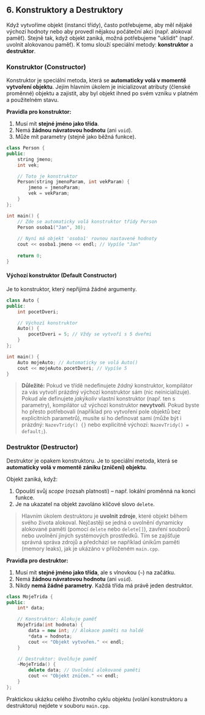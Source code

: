 ## 6. Konstruktory a Destruktory

Když vytvoříme objekt (instanci třídy), často potřebujeme, aby měl nějaké výchozí hodnoty nebo aby provedl nějakou počáteční akci (např. alokoval paměť). Stejně tak, když objekt zaniká, možná potřebujeme "uklidit" (např. uvolnit alokovanou paměť). K tomu slouží speciální metody: **konstruktor** a **destruktor**.

### Konstruktor (Constructor)

Konstruktor je speciální metoda, která se **automaticky volá v momentě vytvoření objektu**. Jejím hlavním úkolem je inicializovat atributy (členské proměnné) objektu a zajistit, aby byl objekt ihned po svém vzniku v platném a použitelném stavu.

**Pravidla pro konstruktor:**
1.  Musí mít **stejné jméno jako třída**.
2.  Nemá **žádnou návratovou hodnotu** (ani `void`).
3.  Může mít parametry (stejně jako běžná funkce).

```c++
class Person {
public:
    string jmeno;
    int vek;

    // Toto je konstruktor
    Person(string jmenoParam, int vekParam) {
        jmeno = jmenoParam;
        vek = vekParam;
    }
};

int main() {
    // Zde se automaticky volá konstruktor třídy Person
    Person osoba1("Jan", 30); 
    
    // Nyní má objekt 'osoba1' rovnou nastavené hodnoty
    cout << osoba1.jmeno << endl; // Vypíše "Jan"
    
    return 0;
}
```

#### Výchozí konstruktor (Default Constructor)

Je to konstruktor, který nepřijímá žádné argumenty.

```c++
class Auto {
public:
    int pocetDveri;

    // Výchozí konstruktor
    Auto() {
        pocetDveri = 5; // Vždy se vytvoří s 5 dveřmi
    }
};

int main() {
    Auto mojeAuto; // Automaticky se volá Auto()
    cout << mojeAuto.pocetDveri; // Vypíše 5
}
```

> **Důležité:** Pokud ve třídě nedefinujete *žádný* konstruktor, kompilátor za vás vytvoří prázdný výchozí konstruktor sám (nic neinicializuje). Pokud ale definujete *jakýkoliv* vlastní konstruktor (např. ten s parametry), kompilátor už výchozí konstruktor **nevytvoří**. Pokud byste ho přesto potřebovali (například pro vytvoření pole objektů bez explicitních parametrů), musíte si ho definovat sami (může být i prázdný: `NazevTridy() {}` nebo explicitně výchozí: `NazevTridy() = default;`).

### Destruktor (Destructor)

Destruktor je opakem konstruktoru. Je to speciální metoda, která se **automaticky volá v momentě zániku (zničení) objektu**.

Objekt zaniká, když:

1.  Opouští svůj *scope* (rozsah platnosti) – např. lokální proměnná na konci funkce.
2.  Je na ukazatel na objekt zavoláno klíčové slovo `delete`.

> Hlavním úkolem destruktoru je **uvolnit zdroje**, které objekt během svého života alokoval. Nejčastěji se jedná o uvolnění dynamicky alokované paměti (pomocí `delete` nebo `delete[]`), zavření souborů nebo uvolnění jiných systémových prostředků. Tím se zajišťuje správná správa zdrojů a předchází se například únikům paměti (memory leaks), jak je ukázáno v přiloženém `main.cpp`.

**Pravidla pro destruktor:**

1.  Musí mít **stejné jméno jako třída**, ale s vlnovkou (`~`) na začátku.
2.  Nemá **žádnou návratovou hodnotu** (ani `void`).
3.  Nikdy **nemá žádné parametry**. Každá třída má právě jeden destruktor.

```c++
class MojeTrida {
public:
    int* data;

    // Konstruktor: Alokuje paměť
    MojeTrida(int hodnota) {
        data = new int; // Alokace paměti na haldě
        *data = hodnota;
        cout << "Objekt vytvořen." << endl;
    }

    // Destruktor: Uvolňuje paměť
    ~MojeTrida() {
        delete data; // Uvolnění alokované paměti
        cout << "Objekt zničen." << endl;
    }
};
```

Praktickou ukázku celého životního cyklu objektu (volání konstruktoru a destruktoru) nejdete v souboru `main.cpp`.
